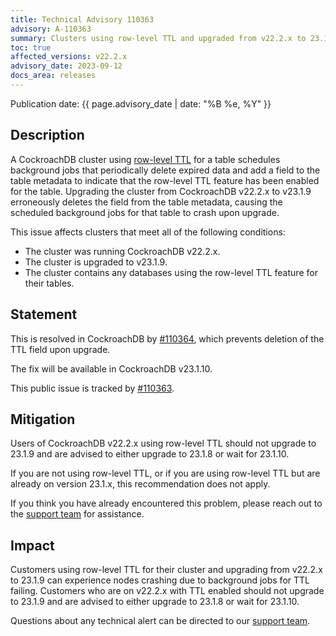 ```yaml
---
title: Technical Advisory 110363
advisory: A-110363
summary: Clusters using row-level TTL and upgraded from v22.2.x to 23.1.9 may experience nodes crashing due to the erroneous deletion of a necessary metadata field.
toc: true
affected_versions: v22.2.x
advisory_date: 2023-09-12
docs_area: releases
---
```


Publication date: {{ page.advisory_date | date: "%B %e, %Y" }}

## Description

A CockroachDB cluster using [row-level TTL](../v23.1/row-level-ttl.html) for a table schedules background jobs that periodically delete expired data and add a field to the table metadata to indicate that the row-level TTL feature has been enabled for the table. Upgrading the cluster from CockroachDB v22.2.x to v23.1.9 erroneously deletes the field from the table metadata, causing the scheduled background jobs for that table to crash upon upgrade. 

This issue affects clusters that meet all of the following conditions:

- The cluster was running CockroachDB v22.2.x.
- The cluster is upgraded to v23.1.9.
- The cluster contains any databases using the row-level TTL feature for their tables.

## Statement

This is resolved in CockroachDB by [#110364](https://github.com/cockroachdb/cockroach/pull/110364), which prevents deletion of the TTL field upon upgrade.

The fix will be available in CockroachDB v23.1.10.

This public issue is tracked by [#110363](https://github.com/cockroachdb/cockroach/issues/110363).

## Mitigation

Users of CockroachDB v22.2.x  using row-level TTL should not upgrade to 23.1.9 and are advised to either upgrade to 23.1.8 or wait for 23.1.10. 

If you are not using row-level TTL, or if you are using row-level TTL but are already on version 23.1.x, this recommendation does not apply.

If you think you have already encountered this problem, please reach out to the [support team](https://support.cockroachlabs.com/) for assistance.

## Impact

Customers using row-level TTL for their cluster and upgrading from v22.2.x to 23.1.9 can experience nodes crashing due to background jobs for TTL failing. Customers who are on v22.2.x with TTL enabled should not upgrade to 23.1.9 and are advised to either upgrade to 23.1.8 or wait for 23.1.10.

Questions about any technical alert can be directed to our [support team](https://support.cockroachlabs.com/).
